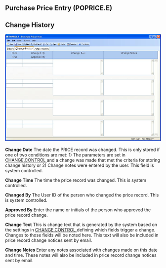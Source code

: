 ##  Purchase Price Entry (POPRICE.E)

<PageHeader />

##  Change History

![](./POPRICE-E-2.jpg)

**Change Date** The date the PRICE record was changed. This is only stored if one of two conditions are met: 1) The parameters are set in [ CHANGE.CONTROL ](../../../../../../../../../../rover/AP-OVERVIEW/AP-ENTRY/VENDOR-E/VENDOR-E-5/CHANGE-CONTROL) and a change was made that met the criteria for storing change history or 2) Change notes were entered by the user. This field is system controlled.   
  
**Change Time** The time the price record was changed. This is system
controlled.  
  
**Changed By** The User ID of the person who changed the price record. This is
system controlled.  
  
**Approved By** Enter the name or initials of the person who approved the
price record change.  
  
**Change Text** This is change text that is generated by the system based on the settings in [ CHANGE.CONTROL ](../../../../../../../../../../rover/AP-OVERVIEW/AP-ENTRY/VENDOR-E/VENDOR-E-5/CHANGE-CONTROL) defining which fields trigger a change. Changes to those fields will be noted here. This text will also be included in price record change notices sent by email.   
  
**Change Notes** Enter any notes associated with changes made on this date and
time. These notes will also be included in price record change notices sent by
email.  
  
  
<badge text= "Version 8.10.57" vertical="middle" />

<PageFooter />